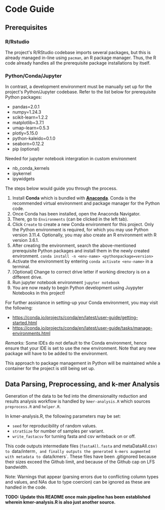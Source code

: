 # Code Guide

## Prerequisites

### R/Rstudio
The project's R/RStudio codebase imports several packages,
but this is already managed in-line using `pacman`, an R package manager.
Thus, the R code already handles all the prerequisite package installations
by itself.

### Python/Conda/Jupyter
In contrast, a development environment must be manually set up for the project's
Python/Jupyter codebase. Refer to the list below for prerequisite Python packages:
- pandas=2.0.1
- numpy=1.24.3
- scikit-learn=1.2.2
- matplotlib=3.7.1
- umap-learn=0.5.3
- plotly=5.15.0
- python-kaleido=0.1.0
- seaborn=0.12.2
- pip (optional)
  
Needed for jupyter notebook intergration in custom environment
- nb_conda_kernels
- ipykernel
- ipywidgets

The steps below would guide you through the process.
1. Install **Conda** which is bundled with [**Anaconda**](https://www.anaconda.com/download). 
Conda is the recommended virtual environment and package
manager for the Python code.
2. Once Conda has been installed, open the Anaconda Navigator.
3. There, go to `Environments` (can be clicked in the left tab).
4. Click `Create` to create a new Conda environment for this project.
Only the Python environment is required, for which you may use Python version 
3.11.4. Optionally, you may also create an R environment with R version 3.6.1.
5. After creating the environment, search the above-mentioned prerequisite Python packages 
and install them in the newly created environment. `conda install -n <env-name> <pythonpackage=version>`
6. Activate the environment by entering `conda activate <env-name>` in a terminal.
7. [Optional] Change to correct drive letter if working directory is on a different drive.
8. Run jupyter notebook environment `jupyter notebook`
9. You are now ready to begin Python development using Juypyter Notebooks in this project!

For further assistance in setting-up your Conda environment,
you may visit the following:
- https://conda.io/projects/conda/en/latest/user-guide/getting-started.html
- https://conda.io/projects/conda/en/latest/user-guide/tasks/manage-environments.html

*Remarks:*
Some IDEs do not default to the Conda environment, hence ensure that
your IDE is set to use the new environment.
Note that any new package will have to be added to the environment.

This approach to package management in Python will be maintained
while a container for the project is still being set up.

## Data Parsing, Preprocessing, and k-mer Analysis
Generation of the data to be fed into the dimensionality reduction and results analysis
workflow is handled by `kmer-analysis.R` which sources `preprocess.R` and `helper.R`.

In kmer-analysis.R, the following parameters may be set:
- `seed` for reproducibility of random values.
- `stratSize` for number of samples per variant.
- `write_fastacsv` for turning fasta and csv writeback on or off.

This code outputs intermediate files (`fastaAll.fasta` and metaDataAll.csv`) to `data/interm`, and
finally outputs the generated k-mers augmented with metadata to `data/kmers`. These files have
been .gitignored because their sizes exceed the Github limit, and because of the Github cap on LFS bandwidth.

Note: Warnings that appear (parsing errors due to conflicting column types and values,
and NAs due to type coercion) can be ignored as these are handled in the code.

**TODO: Update this README once main pipeline has been established wherein kmer-analysis.R is also just another source.**
